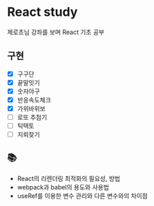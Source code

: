 # React study

제로초님 강좌를 보며 React 기초 공부

## 구현

- [x] 구구단
- [x] 끝말잇기
- [x] 숫자야구
- [x] 반응속도체크
- [x] 가위바위보
- [ ] 로또 추첨기
- [ ] 틱택토
- [ ] 지뢰찾기

## 📚

- React의 리렌더링 최적화의 필요성, 방법
- webpack과 babel의 용도와 사용법
- useRef를 이용한 변수 관리와 다른 변수와의 차이점
